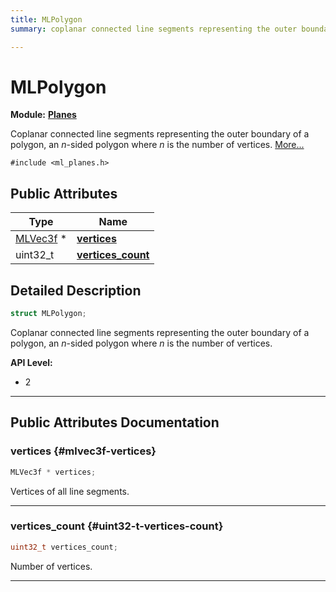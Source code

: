 ```yaml
---
title: MLPolygon
summary: coplanar connected line segments representing the outer boundary of a polygon, an n-sided polygon where n is the number of vertices. 

---
```


# MLPolygon

**Module:** **[Planes](/versioned_docs/version-03-Jan-2023/api-ref/api/Modules/group___planes/group___planes.md)**



Coplanar connected line segments representing the outer boundary of a polygon, an _n_-sided polygon where _n_ is the number of vertices.  [More...](#detailed-description)


`#include <ml_planes.h>`

## Public Attributes

| Type           | Name           |
| -------------- | -------------- |
| [MLVec3f](/versioned_docs/version-03-Jan-2023/api-ref/api/Modules/group___common/struct_m_l_vec3f.md) * | **[vertices](/versioned_docs/version-03-Jan-2023/api-ref/api/Modules/group___planes/struct_m_l_polygon.md#mlvec3f-vertices)**  |
| uint32_t | **[vertices_count](/versioned_docs/version-03-Jan-2023/api-ref/api/Modules/group___planes/struct_m_l_polygon.md#uint32-t-vertices-count)**  |

## Detailed Description

```cpp
struct MLPolygon;
```

Coplanar connected line segments representing the outer boundary of a polygon, an _n_-sided polygon where _n_ is the number of vertices. 




**API Level:**
  * 2 




-----------
## Public Attributes Documentation

### vertices {#mlvec3f-vertices}

```cpp
MLVec3f * vertices;
```


Vertices of all line segments. 





-----------

### vertices_count {#uint32-t-vertices-count}

```cpp
uint32_t vertices_count;
```


Number of vertices. 





-----------

